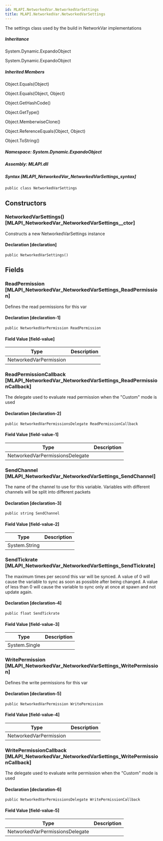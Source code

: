 ```yaml
---  
id: MLAPI.NetworkedVar.NetworkedVarSettings  
title: MLAPI.NetworkedVar.NetworkedVarSettings  
---
```


<div class="markdown level0 summary" markdown="1">

The settings class used by the build in NetworkVar implementations

</div>

<div class="markdown level0 conceptual" markdown="1">

</div>

<div class="inheritance" markdown="1">

##### Inheritance

<div class="level0" markdown="1">

System.Dynamic.ExpandoObject

</div>

<div class="level1" markdown="1">

System.Dynamic.ExpandoObject

</div>

</div>

<div class="inheritedMembers" markdown="1">

##### Inherited Members

<div markdown="1">

Object.Equals(Object)

</div>

<div markdown="1">

Object.Equals(Object, Object)

</div>

<div markdown="1">

Object.GetHashCode()

</div>

<div markdown="1">

Object.GetType()

</div>

<div markdown="1">

Object.MemberwiseClone()

</div>

<div markdown="1">

Object.ReferenceEquals(Object, Object)

</div>

<div markdown="1">

Object.ToString()

</div>

</div>

##### **Namespace**: System.Dynamic.ExpandoObject

##### **Assembly**: MLAPI.dll

##### Syntax [MLAPI_NetworkedVar_NetworkedVarSettings_syntax]

    public class NetworkedVarSettings

## Constructors 

### NetworkedVarSettings() [MLAPI_NetworkedVar_NetworkedVarSettings__ctor]

<div class="markdown level1 summary" markdown="1">

Constructs a new NetworkedVarSettings instance

</div>

<div class="markdown level1 conceptual" markdown="1">

</div>

#### Declaration [declaration]

    public NetworkedVarSettings()

## Fields

### ReadPermission [MLAPI_NetworkedVar_NetworkedVarSettings_ReadPermission]

<div class="markdown level1 summary" markdown="1">

Defines the read permissions for this var

</div>

<div class="markdown level1 conceptual" markdown="1">

</div>

#### Declaration [declaration-1]

    public NetworkedVarPermission ReadPermission

#### Field Value [field-value]

| Type                   | Description |
|------------------------|-------------|
| NetworkedVarPermission |             |

### ReadPermissionCallback [MLAPI_NetworkedVar_NetworkedVarSettings_ReadPermissionCallback]

<div class="markdown level1 summary" markdown="1">

The delegate used to evaluate read permission when the "Custom" mode is
used

</div>

<div class="markdown level1 conceptual" markdown="1">

</div>

#### Declaration [declaration-2]

    public NetworkedVarPermissionsDelegate ReadPermissionCallback

#### Field Value [field-value-1]

| Type                            | Description |
|---------------------------------|-------------|
| NetworkedVarPermissionsDelegate |             |

### SendChannel [MLAPI_NetworkedVar_NetworkedVarSettings_SendChannel]

<div class="markdown level1 summary" markdown="1">

The name of the channel to use for this variable. Variables with
different channels will be split into different packets

</div>

<div class="markdown level1 conceptual" markdown="1">

</div>

#### Declaration [declaration-3]

    public string SendChannel

#### Field Value [field-value-2]

| Type          | Description |
|---------------|-------------|
| System.String |             |

### SendTickrate [MLAPI_NetworkedVar_NetworkedVarSettings_SendTickrate]

<div class="markdown level1 summary" markdown="1">

The maximum times per second this var will be synced. A value of 0 will
cause the variable to sync as soon as possible after being changed. A
value of less than 0 will cause the variable to sync only at once at
spawn and not update again.

</div>

<div class="markdown level1 conceptual" markdown="1">

</div>

#### Declaration [declaration-4]

    public float SendTickrate

#### Field Value [field-value-3]

| Type          | Description |
|---------------|-------------|
| System.Single |             |

### WritePermission [MLAPI_NetworkedVar_NetworkedVarSettings_WritePermission]

<div class="markdown level1 summary" markdown="1">

Defines the write permissions for this var

</div>

<div class="markdown level1 conceptual" markdown="1">

</div>

#### Declaration [declaration-5]

    public NetworkedVarPermission WritePermission

#### Field Value [field-value-4]

| Type                   | Description |
|------------------------|-------------|
| NetworkedVarPermission |             |

### WritePermissionCallback [MLAPI_NetworkedVar_NetworkedVarSettings_WritePermissionCallback]

<div class="markdown level1 summary" markdown="1">

The delegate used to evaluate write permission when the "Custom" mode is
used

</div>

<div class="markdown level1 conceptual" markdown="1">

</div>

#### Declaration [declaration-6]

    public NetworkedVarPermissionsDelegate WritePermissionCallback

#### Field Value [field-value-5]

| Type                            | Description |
|---------------------------------|-------------|
| NetworkedVarPermissionsDelegate |             |
